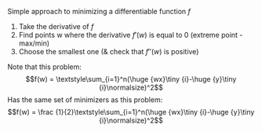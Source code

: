 Simple approach to minimizing a differentiable function $f$
1. Take the derivative of $f$
2. Find points w where the derivative $f'(w)$ is equal to 0 (extreme point - max/min)
3. Choose the smallest one (& check that $f''(w)$ is positive)

Note that this problem:
$$f(w) = \textstyle\sum_{i=1}^n(\huge {wx}\tiny {i}-\huge {y}\tiny {i}\normalsize)^2$$
Has the same set of minimizers as this problem:
$$f(w) = \frac {1}{2}\textstyle\sum_{i=1}^n(\huge {wx}\tiny {i}-\huge {y}\tiny {i}\normalsize)^2$$